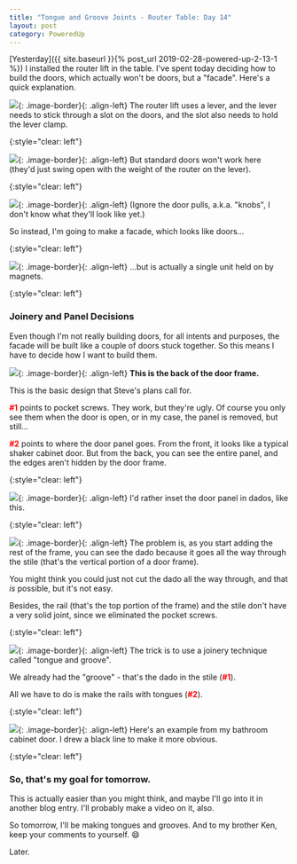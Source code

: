 ```yaml
---
title: "Tongue and Groove Joints - Router Table: Day 14"
layout: post
category: PoweredUp
---
```


[Yesterday]({{ site.baseurl }}{% post_url 2019-02-28-powered-up-2-13-1 %}) I installed the router lift in the table. I've spent today deciding how to build the doors, which actually won't be doors, but a "facade". Here's a quick explanation.

![](/assets/images-posts/powered-up-2/2019-03-01.1.01.jpg){: .image-border}{: .align-left}
The router lift uses a lever, and the lever needs to stick through a slot on the doors, and the slot also needs to hold the lever clamp.

{:style="clear: left"}

![](/assets/images-posts/powered-up-2/2019-03-01.1.02.jpg){: .image-border}{: .align-left}
But standard doors won't work here (they'd just swing open with the weight of the router on the lever).

{:style="clear: left"}

![](/assets/images-posts/powered-up-2/2019-03-01.1.03.jpg){: .image-border}{: .align-left}
(Ignore the door pulls, a.k.a. "knobs", I don't know what they'll look like yet.)

So instead, I'm going to make a facade, which looks like doors...

{:style="clear: left"}

![](/assets/images-posts/powered-up-2/2019-03-01.1.04.jpg){: .image-border}{: .align-left}
...but is actually a single unit held on by magnets.

{:style="clear: left"}

### Joinery and Panel Decisions

Even though I'm not really building doors, for all intents and purposes, the facade will be built like a couple of doors stuck together. So this means I have to decide how I want to build them.

![](/assets/images-posts/powered-up-2/2019-03-01.1.05.jpg){: .image-border}{: .align-left}
**This is the back of the door frame.**

This is the basic design that Steve's plans call for.

**<span style="color:red">#1</span>** points to pocket screws. They work, but they're ugly. Of course you only see them when the door is open, or in my case, the panel is removed, but still...

**<span style="color:red">#2</span>** points to where the door panel goes. From the front, it looks like a typical shaker cabinet door. But from the back, you can see the entire panel, and the edges aren't hidden by the door frame.

{:style="clear: left"}

![](/assets/images-posts/powered-up-2/2019-03-01.1.06.jpg){: .image-border}{: .align-left}
I'd rather inset the door panel in dados, like this.

{:style="clear: left"}

![](/assets/images-posts/powered-up-2/2019-03-01.1.07.jpg){: .image-border}{: .align-left}
The problem is, as you start adding the rest of the frame, you can see the dado because it goes all the way through the stile (that's the vertical portion of a door frame).

You might think you could just not cut the dado all the way through, and that *is* possible, but it's not easy.

Besides, the rail (that's the top portion of the frame) and the stile don't have a very solid joint, since we eliminated the pocket screws.

{:style="clear: left"}

![](/assets/images-posts/powered-up-2/2019-03-01.1.08.jpg){: .image-border}{: .align-left}
The trick is to use a joinery technique called "tongue and groove".

We already had the "groove" - that's the dado in the stile (**<span style="color:red">#1</span>**).

All we have to do is make the rails with tongues (**<span style="color:red">#2</span>**).

{:style="clear: left"}

![](/assets/images-posts/powered-up-2/2019-03-01.1.09.jpg){: .image-border}{: .align-left}
Here's an example from my bathroom cabinet door. I drew a black line to make it more obvious.

{:style="clear: left"}

### So, that's my goal for tomorrow.

This is actually easier than you might think, and maybe I'll go into it in another blog entry. I'll probably make a video on it, also.

So tomorrow, I'll be making tongues and grooves. And to my brother Ken, keep your comments to yourself. 😄

Later.